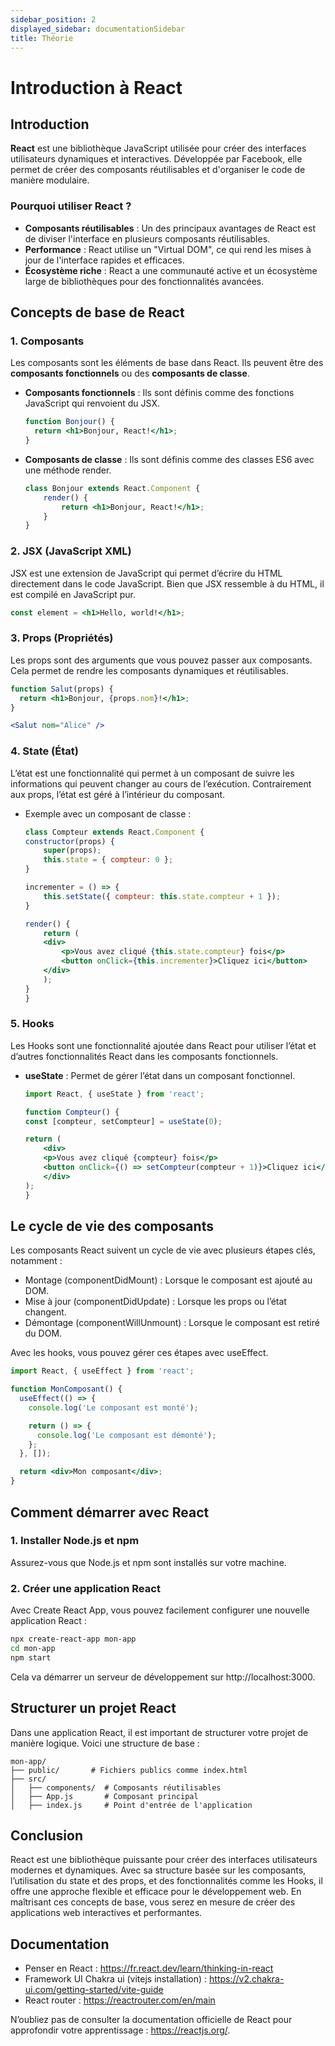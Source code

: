 ```yaml
---
sidebar_position: 2
displayed_sidebar: documentationSidebar
title: Théorie
---
```



# Introduction à React

## Introduction

**React** est une bibliothèque JavaScript utilisée pour créer des interfaces utilisateurs dynamiques et interactives. Développée par Facebook, elle permet de créer des composants réutilisables et d'organiser le code de manière modulaire.

### Pourquoi utiliser React ?
- **Composants réutilisables** : Un des principaux avantages de React est de diviser l'interface en plusieurs composants réutilisables.
- **Performance** : React utilise un "Virtual DOM", ce qui rend les mises à jour de l'interface rapides et efficaces.
- **Écosystème riche** : React a une communauté active et un écosystème large de bibliothèques pour des fonctionnalités avancées.

## Concepts de base de React

### 1. Composants
Les composants sont les éléments de base dans React. Ils peuvent être des **composants fonctionnels** ou des **composants de classe**.

- **Composants fonctionnels** : Ils sont définis comme des fonctions JavaScript qui renvoient du JSX.

  ```jsx
  function Bonjour() {
    return <h1>Bonjour, React!</h1>;
  }
  ```

- **Composants de classe** : Ils sont définis comme des classes ES6 avec une méthode render.

    ```jsx
    class Bonjour extends React.Component {
        render() {
            return <h1>Bonjour, React!</h1>;
        }
    }
    ```

### 2. JSX (JavaScript XML)

JSX est une extension de JavaScript qui permet d’écrire du HTML directement dans le code JavaScript. Bien que JSX ressemble à du HTML, il est compilé en JavaScript pur.

```jsx
const element = <h1>Hello, world!</h1>;
```

### 3. Props (Propriétés)

Les props sont des arguments que vous pouvez passer aux composants. Cela permet de rendre les composants dynamiques et réutilisables.

```jsx
function Salut(props) {
  return <h1>Bonjour, {props.nom}!</h1>;
}

<Salut nom="Alice" />
```

### 4. State (État)

L’état est une fonctionnalité qui permet à un composant de suivre les informations qui peuvent changer au cours de l’exécution. Contrairement aux props, l’état est géré à l’intérieur du composant.

- Exemple avec un composant de classe :

    ```jsx
    class Compteur extends React.Component {
    constructor(props) {
        super(props);
        this.state = { compteur: 0 };
    }

    incrementer = () => {
        this.setState({ compteur: this.state.compteur + 1 });
    }

    render() {
        return (
        <div>
            <p>Vous avez cliqué {this.state.compteur} fois</p>
            <button onClick={this.incrementer}>Cliquez ici</button>
        </div>
        );
    }
    }
    ```

### 5. Hooks

Les Hooks sont une fonctionnalité ajoutée dans React pour utiliser l’état et d’autres fonctionnalités React dans les composants fonctionnels.

- **useState** : Permet de gérer l’état dans un composant fonctionnel.

    ```jsx
    import React, { useState } from 'react';

    function Compteur() {
    const [compteur, setCompteur] = useState(0);

    return (
        <div>
        <p>Vous avez cliqué {compteur} fois</p>
        <button onClick={() => setCompteur(compteur + 1)}>Cliquez ici</button>
        </div>
    );
    }
    ```

## Le cycle de vie des composants

Les composants React suivent un cycle de vie avec plusieurs étapes clés, notamment :

* Montage (componentDidMount) : Lorsque le composant est ajouté au DOM.
* Mise à jour (componentDidUpdate) : Lorsque les props ou l’état changent.
* Démontage (componentWillUnmount) : Lorsque le composant est retiré du DOM.

Avec les hooks, vous pouvez gérer ces étapes avec useEffect.

```jsx
import React, { useEffect } from 'react';

function MonComposant() {
  useEffect(() => {
    console.log('Le composant est monté');

    return () => {
      console.log('Le composant est démonté');
    };
  }, []);

  return <div>Mon composant</div>;
}
```

## Comment démarrer avec React

### 1. Installer Node.js et npm

Assurez-vous que Node.js et npm sont installés sur votre machine.

### 2. Créer une application React

Avec Create React App, vous pouvez facilement configurer une nouvelle application React :

```bash
npx create-react-app mon-app
cd mon-app
npm start
```

Cela va démarrer un serveur de développement sur http://localhost:3000.

## Structurer un projet React

Dans une application React, il est important de structurer votre projet de manière logique. Voici une structure de base :

```
mon-app/
├── public/       # Fichiers publics comme index.html
├── src/
│   ├── components/  # Composants réutilisables
│   ├── App.js       # Composant principal
│   ├── index.js     # Point d'entrée de l'application
```

## Conclusion

React est une bibliothèque puissante pour créer des interfaces utilisateurs modernes et dynamiques. Avec sa structure basée sur les composants, l’utilisation du state et des props, et des fonctionnalités comme les Hooks, il offre une approche flexible et efficace pour le développement web. En maîtrisant ces concepts de base, vous serez en mesure de créer des applications web interactives et performantes.

## Documentation

* Penser en React : https://fr.react.dev/learn/thinking-in-react
* Framework UI Chakra ui (vitejs installation) : https://v2.chakra-ui.com/getting-started/vite-guide
* React router : https://reactrouter.com/en/main



N’oubliez pas de consulter la documentation officielle de React pour approfondir votre apprentissage : https://reactjs.org/.